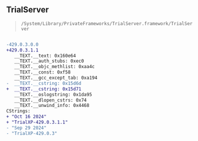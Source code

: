 ## TrialServer

> `/System/Library/PrivateFrameworks/TrialServer.framework/TrialServer`

```diff

-429.0.3.0.0
+429.0.3.1.1
   __TEXT.__text: 0x160e64
   __TEXT.__auth_stubs: 0xec0
   __TEXT.__objc_methlist: 0xaa4c
   __TEXT.__const: 0xf58
   __TEXT.__gcc_except_tab: 0xa194
-  __TEXT.__cstring: 0x15d6d
+  __TEXT.__cstring: 0x15d71
   __TEXT.__oslogstring: 0x1da95
   __TEXT.__dlopen_cstrs: 0x74
   __TEXT.__unwind_info: 0x4468
CStrings:
+ "Oct 16 2024"
+ "TrialXP-429.0.3.1.1"
- "Sep 29 2024"
- "TrialXP-429.0.3"

```

